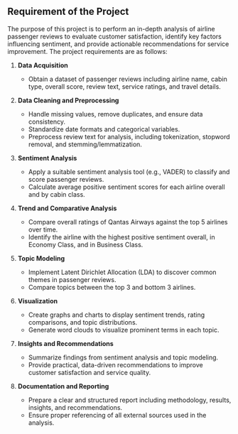 ## Requirement of the Project

The purpose of this project is to perform an in-depth analysis of airline passenger reviews to evaluate customer satisfaction, identify key factors influencing sentiment, and provide actionable recommendations for service improvement. The project requirements are as follows:

1. **Data Acquisition**
   - Obtain a dataset of passenger reviews including airline name, cabin type, overall score, review text, service ratings, and travel details.

2. **Data Cleaning and Preprocessing**
   - Handle missing values, remove duplicates, and ensure data consistency.
   - Standardize date formats and categorical variables.
   - Preprocess review text for analysis, including tokenization, stopword removal, and stemming/lemmatization.

3. **Sentiment Analysis**
   - Apply a suitable sentiment analysis tool (e.g., VADER) to classify and score passenger reviews.
   - Calculate average positive sentiment scores for each airline overall and by cabin class.

4. **Trend and Comparative Analysis**
   - Compare overall ratings of Qantas Airways against the top 5 airlines over time.
   - Identify the airline with the highest positive sentiment overall, in Economy Class, and in Business Class.

5. **Topic Modeling**
   - Implement Latent Dirichlet Allocation (LDA) to discover common themes in passenger reviews.
   - Compare topics between the top 3 and bottom 3 airlines.

6. **Visualization**
   - Create graphs and charts to display sentiment trends, rating comparisons, and topic distributions.
   - Generate word clouds to visualize prominent terms in each topic.

7. **Insights and Recommendations**
   - Summarize findings from sentiment analysis and topic modeling.
   - Provide practical, data-driven recommendations to improve customer satisfaction and service quality.

8. **Documentation and Reporting**
   - Prepare a clear and structured report including methodology, results, insights, and recommendations.
   - Ensure proper referencing of all external sources used in the analysis.
